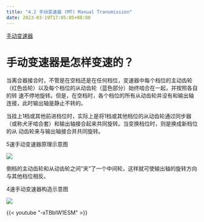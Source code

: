 ```yaml
---
title: "4.2 手动变速器 (MT) Manual Transmission"
date: 2023-03-19T17:05:05+08:00
---
```


[手动变速器](http://v.youku.com/v_show/id_XMTY5NTAxMzc5Ng==.html)

# 手动变速器是怎样变速的？

当离合器接合时，不管是在空档还是在任何档位，变速器中每个档位的主动齿轮（红色齿轮）以及每个档位的从动齿轮（蓝色部分）始终啮合在一起，并按照各自的转
速不停地旋转。但是，在空档时，各个档位的所有从动齿轮并没有和输出轴连接，此时输出轴是静止不转的。

当挂上1档或其他前进档位时，实际上是将1档或其他档位的从动齿轮通过同步器（或称犬牙啮合套）和输出轴接合起来共同旋转。当变换档位时，则是换成新档位的从
动齿轮来与输出轴接合并共同旋转。

5速手动变速器原理示意图

![](https://res.weread.qq.com/wrepub/epub_26688761_196)

倒档的主动齿轮和从动齿轮之间“夹”了一个中间轮，这样就可使输出轴的旋转方向与其他档位相反。

4速手动变速器构造示意图

![](https://res.weread.qq.com/wrepub/epub_26688761_197)

{{< youtube "-xTBblW1ESM" >}}
